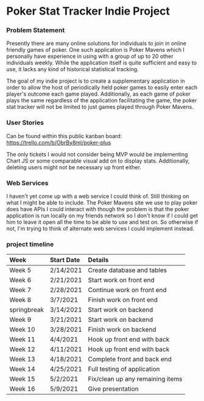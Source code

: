 # Poker Stat Tracker Indie Project #

### Problem Statement ###

Presently there are many online solutions for individuals to join in
online friendly games of poker. One such application is Poker Mavens
which I personally have experience in using with a group of up to 20
other individuals weekly. While the application itself is quite sufficient
and easy to use, it lacks any kind of historical statistical tracking.

The goal of my indie project is to create a supplementary application in
order to allow the host of periodically held poker games to easily enter
each player's outcome each game played. Additionally, as each game of
poker plays the same regardless of the application facilitating the game,
the poker stat tracker will not be limited to just games played through
Poker Mavens.

### User Stories ###
Can be found within this public kanban board:
https://trello.com/b/ObrBy8ml/poker-plus

The only tickets I would not consider being MVP would be implementing
Chart JS or some comparable visual add on to display stats.  Additionally,
deleting users might not be necessary up front either.

### Web Services ###
I haven't yet come up with a web service I could think of. Still thinking
on what I might be able to include. The Poker Mavens site we use to play
poker does have APIs I could interact with though the problem is that the
poker application is run locally on my friends network so I don't know if
I could get him to leave it open all the time to be able to use and test on.
So otherwise if not, I'm trying to think of alternate web services I could
implement instead.

### project timeline ###
|Week|Start Date|Details|
|:----------|:--------|:------|
|Week 5	|2/14/2021|	Create database and tables|
|Week 6	|2/21/2021|	Start work on front end	|
|Week 7	|2/28/2021|	Continue work on front end|
|Week 8	|3/7/2021|Finish work on front end|
|springbreak|3/14/2021|Start work on backend|
|Week 9	|3/21/2021|Start work on backend|
|Week 10|3/28/2021|Finish work on backend|
|Week 11|4/4/2021|Hook up front end with back|
|Week 12|4/11/2021|Hook up front end with back|
|Week 13|4/18/2021|Complete front and back end|
|Week 14|4/25/2021|Full testing of application|
|Week 15|5/2/2021|Fix/clean up any remaining items|
|Week 16|5/9/2021|Give presentation|